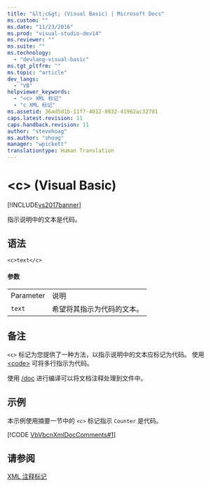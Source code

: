 ```yaml
---
title: "&lt;c&gt; (Visual Basic) | Microsoft Docs"
ms.custom: ""
ms.date: "11/23/2016"
ms.prod: "visual-studio-dev14"
ms.reviewer: ""
ms.suite: ""
ms.technology: 
  - "devlang-visual-basic"
ms.tgt_pltfrm: ""
ms.topic: "article"
dev_langs: 
  - "VB"
helpviewer_keywords: 
  - "<c> XML 标记"
  - "c XML 标记"
ms.assetid: 36ad5d1b-11f7-4012-8932-41962ac327d1
caps.latest.revision: 11
caps.handback.revision: 11
author: "stevehoag"
ms.author: "shoag"
manager: "wpickett"
translationtype: Human Translation
---
```

# &lt;c&gt; (Visual Basic)
[!INCLUDE[vs2017banner](../../../csharp/includes/vs2017banner.md)]

指示说明中的文本是代码。  
  
## 语法  
  
```  
<c>text</c>  
```  
  
#### 参数  
  
|||  
|-|-|  
|Parameter|说明|  
|`text`|希望将其指示为代码的文本。|  
  
## 备注  
 `<c>` 标记为您提供了一种方法，以指示说明中的文本应标记为代码。  使用 [\<code\>](../../../visual-basic/language-reference/xmldoc/code.md) 可将多行指示为代码。  
  
 使用 [\/doc](../../../visual-basic/reference/command-line-compiler/doc.md) 进行编译可以将文档注释处理到文件中。  
  
## 示例  
 本示例使用摘要一节中的 `<c>` 标记指示 `Counter` 是代码。  
  
 [!CODE [VbVbcnXmlDocComments#1](../CodeSnippet/VS_Snippets_VBCSharp/VbVbcnXmlDocComments#1)]  
  
## 请参阅  
 [XML 注释标记](../../../visual-basic/language-reference/xmldoc/recommended-xml-tags-for-documentation-comments.md)